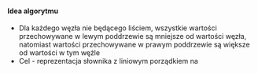 #### Idea algorytmu
- Dla każdego węzła nie będącego liściem, wszystkie wartości przechowywane w lewym poddrzewie są mniejsze od wartości węzła, natomiast wartości przechowywane w prawym poddrzewie są większe od wartości w tym węźle
- Cel - reprezentacja słownika z liniowym porządkiem na